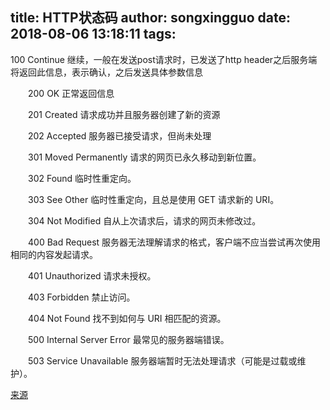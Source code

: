 title: HTTP状态码
author: songxingguo
date: 2018-08-06 13:18:11
tags:
---
100 Continue 继续，一般在发送post请求时，已发送了http header之后服务端将返回此信息，表示确认，之后发送具体参数信息

　　200 OK 正常返回信息

　　201 Created 请求成功并且服务器创建了新的资源

　　202 Accepted 服务器已接受请求，但尚未处理

　　301 Moved Permanently 请求的网页已永久移动到新位置。

　　302 Found 临时性重定向。

　　303 See Other 临时性重定向，且总是使用 GET 请求新的 URI。

　　304 Not Modified 自从上次请求后，请求的网页未修改过。

　　400 Bad Request 服务器无法理解请求的格式，客户端不应当尝试再次使用相同的内容发起请求。

　　401 Unauthorized 请求未授权。

　　403 Forbidden 禁止访问。

　　404 Not Found 找不到如何与 URI 相匹配的资源。

　　500 Internal Server Error 最常见的服务器端错误。

　　503 Service Unavailable 服务器端暂时无法处理请求（可能是过载或维护）。
  
  [来源](https://www.cnblogs.com/jf-67/p/6407763.html)